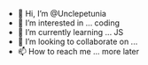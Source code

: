 - 👋 Hi, I’m @Unclepetunia
- 👀 I’m interested in ... coding
- 🌱 I’m currently learning ... JS
- 💞️ I’m looking to collaborate on ...
- 📫 How to reach me ... more later

<!---
Unclepetunia/Unclepetunia is a ✨ special ✨ repository because its `README.md` (this file) appears on your GitHub profile.
You can click the Preview link to take a look at your changes.
--->
